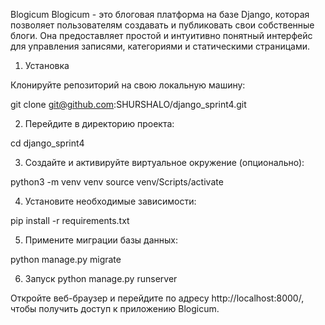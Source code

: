 Blogicum
Blogicum - это блоговая платформа на базе Django, которая позволяет пользователям создавать и публиковать свои собственные блоги. Она предоставляет простой и интуитивно понятный интерфейс для управления записями, категориями и статическими страницами.

1. Установка

Клонируйте репозиторий на свою локальную машину:

git clone git@github.com:SHURSHALO/django_sprint4.git

2. Перейдите в директорию проекта:

cd django_sprint4

3. Создайте и активируйте виртуальное окружение (опционально):

python3 -m venv venv source venv/Scripts/activate

4. Установите необходимые зависимости:

pip install -r requirements.txt

5. Примените миграции базы данных:

python manage.py migrate

6. Запуск
python manage.py runserver

Откройте веб-браузер и перейдите по адресу http://localhost:8000/, чтобы получить доступ к приложению Blogicum.
